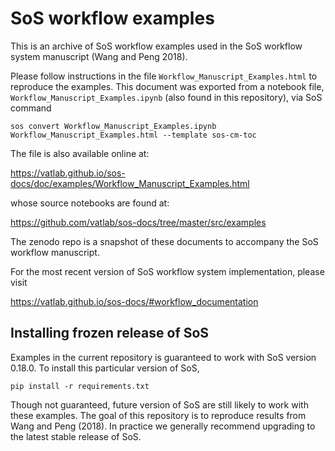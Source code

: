 # SoS workflow examples

This is an archive of SoS workflow examples used in the SoS workflow system manuscript (Wang and Peng 2018).

Please follow instructions in the file
`Workflow_Manuscript_Examples.html` to reproduce the examples.
This document was exported from a notebook file, `Workflow_Manuscript_Examples.ipynb` 
(also found in this repository), via SoS command 

```
sos convert Workflow_Manuscript_Examples.ipynb Workflow_Manuscript_Examples.html --template sos-cm-toc
```

The file is also available online at:

https://vatlab.github.io/sos-docs/doc/examples/Workflow_Manuscript_Examples.html

whose source notebooks are found at:

https://github.com/vatlab/sos-docs/tree/master/src/examples

The zenodo repo is a snapshot of these documents to accompany the SoS workflow manuscript.

For the most recent version of SoS workflow system implementation, please visit 

https://vatlab.github.io/sos-docs/#workflow_documentation

## Installing frozen release of SoS

Examples in the current repository is guaranteed to work with SoS version 0.18.0.
To install this particular version of SoS,

```
pip install -r requirements.txt
```

Though not guaranteed, future version of SoS are still likely to work with these examples. 
The goal of this repository is to reproduce results from Wang and Peng (2018). In practice
we generally recommend upgrading to the latest stable release of SoS.
